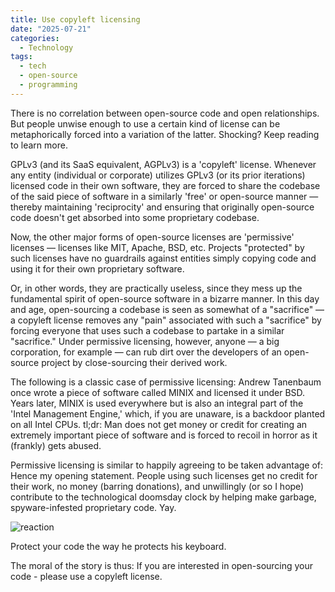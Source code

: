 ```yaml
---
title: Use copyleft licensing
date: "2025-07-21"
categories:
  - Technology
tags:
  - tech
  - open-source
  - programming
---
```


There is no correlation between open-source code and open relationships. But people unwise enough to use a certain kind of license can be metaphorically forced into a variation of the latter. Shocking? Keep reading to learn more.

GPLv3 (and its SaaS equivalent, AGPLv3) is a 'copyleft' license. Whenever any entity (individual or corporate) utilizes GPLv3 (or its prior iterations) licensed code in their own software, they are forced to share the codebase of the said piece of software in a similarly 'free' or open-source manner — thereby maintaining 'reciprocity' and ensuring that originally open-source code doesn't get absorbed into some proprietary codebase.

Now, the other major forms of open-source licenses are 'permissive' licenses — licenses like MIT, Apache, BSD, etc. Projects "protected" by such licenses have no guardrails against entities simply copying code and using it for their own proprietary software.

Or, in other words, they are practically useless, since they mess up the fundamental spirit of open-source software in a bizarre manner. In this day and age, open-sourcing a codebase is seen as somewhat of a "sacrifice" — a copyleft license removes any "pain" associated with such a "sacrifice" by forcing everyone that uses such a codebase to partake in a similar "sacrifice." Under permissive licensing, however, anyone — a big corporation, for example — can rub dirt over the developers of an open-source project by close-sourcing their derived work.

The following is a classic case of permissive licensing: Andrew Tanenbaum once wrote a piece of software called MINIX and licensed it under BSD. Years later, MINIX is used everywhere but is also an integral part of the 'Intel Management Engine,' which, if you are unaware, is a backdoor planted on all Intel CPUs. tl;dr: Man does not get money or credit for creating an extremely important piece of software and is forced to recoil in horror as it (frankly) gets abused.

Permissive licensing is similar to happily agreeing to be taken advantage of: Hence my opening statement. People using such licenses get no credit for their work, no money (barring donations), and unwillingly (or so I hope) contribute to the technological doomsday clock by helping make garbage, spyware-infested proprietary code. Yay.

![reaction](/assets/grugprogrammer.jpg)

<p class="caption">
Protect your code the way he protects his keyboard.
</p>

The moral of the story is thus: If you are interested in open-sourcing your code - please use a copyleft license.

